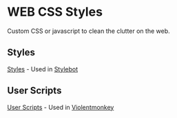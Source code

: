 # WEB CSS Styles

Custom CSS or javascript to clean the clutter on the web.

## Styles

[Styles](../styles) - Used in [Stylebot](https://github.com/ankit/stylebot)

## User Scripts

[User Scripts](../userscripts) - Used in [Violentmonkey](https://violentmonkey.github.io/)
